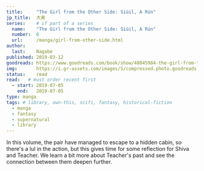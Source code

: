 ```yaml
---
title:     "The Girl from the Other Side: Siúil, A Rún"
jp_title:  大奥
series:    # if part of a series
  name:    "The Girl from the Other Side: Siúil, A Rún"
  number:  6
  url:     /manga/girl-from-other-side.html
author:   
  last:    Nagabe
published: 2019-03-12 
goodreads: https://www.goodreads.com/book/show/40045984-the-girl-from-the-other-side
img:       https://i.gr-assets.com/images/S/compressed.photo.goodreads.com/books/1546038320l/40045984.jpg
status:    read
read:   # must order recent first
  - start: 2019-07-05  
    end:   2019-07-05 
type: manga
tags: # library, own-this, scifi, fantasy, historical-fiction
  - manga
  - fantasy
  - supernatural
  - library
---
```


In this volume, the pair have managed to escape to a hidden cabin, so there's a lul in the action, but this gives time for some reflection for Shiva and Teacher. We learn a bit more about Teacher's past and see the connection between them deepen further. 
